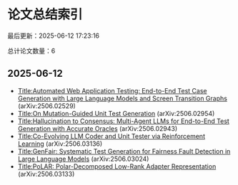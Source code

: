 # 论文总结索引

最后更新：2025-06-12 17:23:16

总计论文数量：6

## 2025-06-12

- [Title:Automated Web Application Testing: End-to-End Test Case Generation with Large Language Models and Screen Transition Graphs](summaries/20250612_2506.02529.md) (arXiv:2506.02529)
- [Title:On Mutation-Guided Unit Test Generation](summaries/20250612_2506.02954.md) (arXiv:2506.02954)
- [Title:Hallucination to Consensus: Multi-Agent LLMs for End-to-End Test Generation with Accurate Oracles](summaries/20250612_2506.02943.md) (arXiv:2506.02943)
- [Title:Co-Evolving LLM Coder and Unit Tester via Reinforcement Learning](summaries/20250612_2506.03136.md) (arXiv:2506.03136)
- [Title:GenFair: Systematic Test Generation for Fairness Fault Detection in Large Language Models](summaries/20250612_2506.03024.md) (arXiv:2506.03024)
- [Title:PoLAR: Polar-Decomposed Low-Rank Adapter Representation](summaries/20250612_2506.03133.md) (arXiv:2506.03133)

